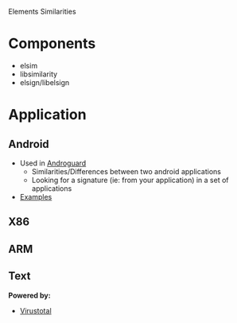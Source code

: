 Elements Similarities

# Components #

  * elsim
  * libsimilarity
  * elsign/libelsign

# Application #

## Android ##

  * Used in [Androguard](http://code.google.com/p/androguard/)
    * Similarities/Differences between two android applications
    * Looking for a signature (ie: from your application) in a set of applications
  * [Examples](http://code.google.com/p/elsim/wiki/Similarity#Android)

## X86 ##

## ARM ##

## Text ##

**Powered by:**
  * [Virustotal](http://www.virustotal.com)